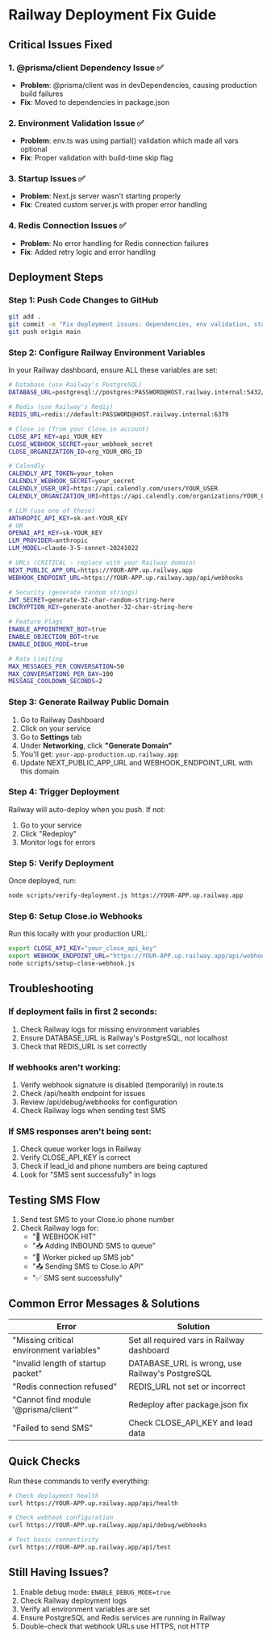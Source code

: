 # Railway Deployment Fix Guide

## Critical Issues Fixed

### 1. **@prisma/client Dependency Issue** ✅
- **Problem**: @prisma/client was in devDependencies, causing production build failures
- **Fix**: Moved to dependencies in package.json

### 2. **Environment Validation Issue** ✅
- **Problem**: env.ts was using partial() validation which made all vars optional
- **Fix**: Proper validation with build-time skip flag

### 3. **Startup Issues** ✅
- **Problem**: Next.js server wasn't starting properly
- **Fix**: Created custom server.js with proper error handling

### 4. **Redis Connection Issues** ✅
- **Problem**: No error handling for Redis connection failures
- **Fix**: Added retry logic and error handling

## Deployment Steps

### Step 1: Push Code Changes to GitHub
```bash
git add .
git commit -m "Fix deployment issues: dependencies, env validation, startup"
git push origin main
```

### Step 2: Configure Railway Environment Variables

In your Railway dashboard, ensure ALL these variables are set:

```bash
# Database (use Railway's PostgreSQL)
DATABASE_URL=postgresql://postgres:PASSWORD@HOST.railway.internal:5432/railway

# Redis (use Railway's Redis) 
REDIS_URL=redis://default:PASSWORD@HOST.railway.internal:6379

# Close.io (from your Close.io account)
CLOSE_API_KEY=api_YOUR_KEY
CLOSE_WEBHOOK_SECRET=your_webhook_secret
CLOSE_ORGANIZATION_ID=org_YOUR_ORG_ID

# Calendly
CALENDLY_API_TOKEN=your_token
CALENDLY_WEBHOOK_SECRET=your_secret
CALENDLY_USER_URI=https://api.calendly.com/users/YOUR_USER
CALENDLY_ORGANIZATION_URI=https://api.calendly.com/organizations/YOUR_ORG

# LLM (use one of these)
ANTHROPIC_API_KEY=sk-ant-YOUR_KEY
# OR
OPENAI_API_KEY=sk-YOUR_KEY
LLM_PROVIDER=anthropic
LLM_MODEL=claude-3-5-sonnet-20241022

# URLs (CRITICAL - replace with your Railway domain)
NEXT_PUBLIC_APP_URL=https://YOUR-APP.up.railway.app
WEBHOOK_ENDPOINT_URL=https://YOUR-APP.up.railway.app/api/webhooks

# Security (generate random strings)
JWT_SECRET=generate-32-char-random-string-here
ENCRYPTION_KEY=generate-another-32-char-string-here

# Feature Flags
ENABLE_APPOINTMENT_BOT=true
ENABLE_OBJECTION_BOT=true
ENABLE_DEBUG_MODE=true

# Rate Limiting
MAX_MESSAGES_PER_CONVERSATION=50
MAX_CONVERSATIONS_PER_DAY=100
MESSAGE_COOLDOWN_SECONDS=2
```

### Step 3: Generate Railway Public Domain

1. Go to Railway Dashboard
2. Click on your service
3. Go to **Settings** tab
4. Under **Networking**, click **"Generate Domain"**
5. You'll get: `your-app-production.up.railway.app`
6. Update NEXT_PUBLIC_APP_URL and WEBHOOK_ENDPOINT_URL with this domain

### Step 4: Trigger Deployment

Railway will auto-deploy when you push. If not:
1. Go to your service
2. Click "Redeploy" 
3. Monitor logs for errors

### Step 5: Verify Deployment

Once deployed, run:
```bash
node scripts/verify-deployment.js https://YOUR-APP.up.railway.app
```

### Step 6: Setup Close.io Webhooks

Run this locally with your production URL:
```bash
export CLOSE_API_KEY="your_close_api_key"
export WEBHOOK_ENDPOINT_URL="https://YOUR-APP.up.railway.app/api/webhooks"
node scripts/setup-close-webhook.js
```

## Troubleshooting

### If deployment fails in first 2 seconds:
1. Check Railway logs for missing environment variables
2. Ensure DATABASE_URL is Railway's PostgreSQL, not localhost
3. Check that REDIS_URL is set correctly

### If webhooks aren't working:
1. Verify webhook signature is disabled (temporarily) in route.ts
2. Check /api/health endpoint for issues
3. Review /api/debug/webhooks for configuration
4. Check Railway logs when sending test SMS

### If SMS responses aren't being sent:
1. Check queue worker logs in Railway
2. Verify CLOSE_API_KEY is correct
3. Check if lead_id and phone numbers are being captured
4. Look for "SMS sent successfully" in logs

## Testing SMS Flow

1. Send test SMS to your Close.io phone number
2. Check Railway logs for:
   - "🔔 WEBHOOK HIT"
   - "📥 Adding INBOUND SMS to queue"
   - "🔄 Worker picked up SMS job"
   - "📤 Sending SMS to Close.io API"
   - "✅ SMS sent successfully"

## Common Error Messages & Solutions

| Error | Solution |
|-------|----------|
| "Missing critical environment variables" | Set all required vars in Railway dashboard |
| "invalid length of startup packet" | DATABASE_URL is wrong, use Railway's PostgreSQL |
| "Redis connection refused" | REDIS_URL not set or incorrect |
| "Cannot find module '@prisma/client'" | Redeploy after package.json fix |
| "Failed to send SMS" | Check CLOSE_API_KEY and lead data |

## Quick Checks

Run these commands to verify everything:

```bash
# Check deployment health
curl https://YOUR-APP.up.railway.app/api/health

# Check webhook configuration  
curl https://YOUR-APP.up.railway.app/api/debug/webhooks

# Test basic connectivity
curl https://YOUR-APP.up.railway.app/api/test
```

## Still Having Issues?

1. Enable debug mode: `ENABLE_DEBUG_MODE=true`
2. Check Railway deployment logs
3. Verify all environment variables are set
4. Ensure PostgreSQL and Redis services are running in Railway
5. Double-check that webhook URLs use HTTPS, not HTTP